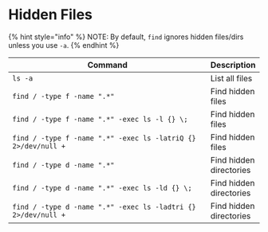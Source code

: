 # Hidden Files

{% hint style="info" %}
NOTE: By default, `find` ignores hidden files/dirs unless you use `-a`.
{% endhint %}

<table data-header-hidden data-full-width="true"><thead><tr><th width="628">Command</th><th>Description</th></tr></thead><tbody><tr><td><code>ls -a</code></td><td>List all files</td></tr><tr><td><code>find / -type f -name ".*"</code></td><td>Find hidden files</td></tr><tr><td><code>find / -type f -name ".*" -exec ls -l {} \;</code></td><td>Find hidden files</td></tr><tr><td><code>find / -type f -name ".*" -exec ls -latriQ {} 2>/dev/null +</code></td><td>Find hidden files</td></tr><tr><td><code>find / -type d -name ".*"</code></td><td>Find hidden directories</td></tr><tr><td><code>find / -type d -name ".*" -exec ls -ld {} \;</code></td><td>Find hidden directories</td></tr><tr><td><code>find / -type d -name ".*" -exec ls -ladtri {} 2>/dev/null +</code></td><td>Find hidden directories</td></tr></tbody></table>
